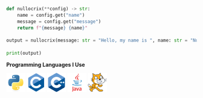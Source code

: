 ```Python
def nullocrix(**config) -> str:
    name = config.get("name")
    message = config.get("message")
    return f"{message} {name}"

output = nullocrix(message: str = "Hello, my name is ", name: str = "Nullocrix")

print(output)
```

**Programming Languages I Use**
<p align='left'>
<img src="https://github.com/Nullocrix/Nullocrix/blob/main/assets/icons/programming/python.svg" alt="Python language" height="50" width="50" />
 <img src="https://github.com/Nullocrix/Nullocrix/blob/main/assets/icons/programming/c.svg" alt="C" height="50" width="50" />
<img src="https://github.com/Nullocrix/Nullocrix/blob/main/assets/icons/programming/c++.svg" alt="C++" height="50" width="50" />
 <img src="https://github.com/Nullocrix/Nullocrix/blob/main/assets/icons/programming/java.svg" alt="C++" height="50" width="50" />
<img src="https://github.com/Nullocrix/Nullocrix/blob/main/assets/icons/programming/scratch.svg" alt="C++" height="50" width="50" />
</p>
<!---
Nullocrix/Nullocrix is a ✨ special ✨ repository because its `README.md` (this file) appears on your GitHub profile.
You can click the Preview link to take a look at your changes.
--->
